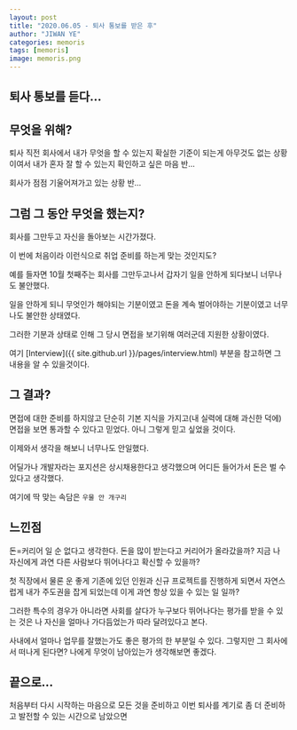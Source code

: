 ```yaml
---
layout: post
title: "2020.06.05 - 퇴사 통보를 받은 후"
author: "JIWAN YE"
categories: memoris
tags: [memoris]
image: memoris.png
---
```


## 퇴사 통보를 듣다...



## 무엇을 위해?

퇴사 직전 회사에서 내가 무엇을 할 수 있는지 확실한 기준이 되는게 아무것도 없는 상황이여서 내가 혼자 잘 할 수 있는지 확인하고 싶은 마음 반...

회사가 점점 기울어져가고 있는 상황 반...

## 그럼 그 동안 무엇을 했는지?

회사를 그만두고 자신을 돌아보는 시간가졌다.

이 번에 처음이라 이런식으로 취업 준비를 하는게 맞는 것인지도?

예를 들자면 10월 첫째주는 회사를 그만두고나서 갑자기 일을 안하게 되다보니 너무나도 불안했다.

일을 안하게 되니 무엇인가 해야되는 기분이였고 돈을 계속 벌어야하는 기분이였고 너무나도 불안한 상태였다.

그러한 기분과 상태로 인해 그 당시 면접을 보기위해 여러군데 지원한 상황이였다.

여기 [Interview]({{ site.github.url }}/pages/interview.html) 부분을 참고하면 그 내용을 알 수 있을것이다.

## 그 결과?

면접에 대한 준비를 하지않고 단순히 기본 지식을 가지고(내 실력에 대해 과신한 덕에) 면접을 보면 통과할 수 있다고 믿었다. 아니 그렇게 믿고 싶었을 것이다.

이제와서 생각을 해보니 너무나도 안일했다.

어딜가나 개발자라는 포지션은 상시채용한다고 생각했으며 어디든 들어가서 돈은 벌 수 있다고 생각했다.

여기에 딱 맞는 속담은 `우물 안 개구리`

## 느낀점

돈=커리어 일 순 없다고 생각한다. 돈을 많이 받는다고 커리어가 올라갔을까? 지금 나 자신에게 과연 다른 사람보다 뛰어나다고 확신할 수 있을까?

첫 직장에서 물론 운 좋게 기존에 있던 인원과 신규 프로젝트를 진행하게 되면서 자연스럽게 내가 주도권을 잡게 되었는데 이게 과연 항상 있을 수 있는 일 일까?

그러한 특수의 경우가 아니라면 사회를 살다가 누구보다 뛰어나다는 평가를 받을 수 있는 것은 나 자신을 얼마나 가다듬었는가 따라 달려있다고 본다.

사내에서 얼마나 업무를 잘했는가도 좋은 평가의 한 부분일 수 있다. 그렇지만 그 회사에서 떠나게 된다면? 나에게 무엇이 남아있는가 생각해보면 좋겠다.

## 끝으로...

처음부터 다시 시작하는 마음으로 모든 것을 준비하고 이번 퇴사를 계기로 좀 더 준비하고 발전할 수 있는 시간으로 남았으면

